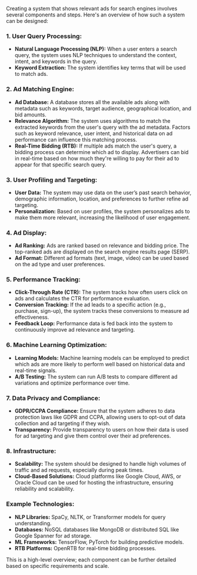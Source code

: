 Creating a system that shows relevant ads for search engines involves several components and steps. Here's an overview of how such a system can be designed:

### 1. **User Query Processing:**
   - **Natural Language Processing (NLP):** When a user enters a search query, the system uses NLP techniques to understand the context, intent, and keywords in the query.
   - **Keyword Extraction:** The system identifies key terms that will be used to match ads.

### 2. **Ad Matching Engine:**
   - **Ad Database:** A database stores all the available ads along with metadata such as keywords, target audience, geographical location, and bid amounts.
   - **Relevance Algorithm:** The system uses algorithms to match the extracted keywords from the user's query with the ad metadata. Factors such as keyword relevance, user intent, and historical data on ad performance can influence this matching process.
   - **Real-Time Bidding (RTB):** If multiple ads match the user's query, a bidding process can determine which ad to display. Advertisers can bid in real-time based on how much they're willing to pay for their ad to appear for that specific search query.

### 3. **User Profiling and Targeting:**
   - **User Data:** The system may use data on the user’s past search behavior, demographic information, location, and preferences to further refine ad targeting.
   - **Personalization:** Based on user profiles, the system personalizes ads to make them more relevant, increasing the likelihood of user engagement.

### 4. **Ad Display:**
   - **Ad Ranking:** Ads are ranked based on relevance and bidding price. The top-ranked ads are displayed on the search engine results page (SERP).
   - **Ad Format:** Different ad formats (text, image, video) can be used based on the ad type and user preferences.

### 5. **Performance Tracking:**
   - **Click-Through Rate (CTR):** The system tracks how often users click on ads and calculates the CTR for performance evaluation.
   - **Conversion Tracking:** If the ad leads to a specific action (e.g., purchase, sign-up), the system tracks these conversions to measure ad effectiveness.
   - **Feedback Loop:** Performance data is fed back into the system to continuously improve ad relevance and targeting.

### 6. **Machine Learning Optimization:**
   - **Learning Models:** Machine learning models can be employed to predict which ads are more likely to perform well based on historical data and real-time signals.
   - **A/B Testing:** The system can run A/B tests to compare different ad variations and optimize performance over time.

### 7. **Data Privacy and Compliance:**
   - **GDPR/CCPA Compliance:** Ensure that the system adheres to data protection laws like GDPR and CCPA, allowing users to opt-out of data collection and ad targeting if they wish.
   - **Transparency:** Provide transparency to users on how their data is used for ad targeting and give them control over their ad preferences.

### 8. **Infrastructure:**
   - **Scalability:** The system should be designed to handle high volumes of traffic and ad requests, especially during peak times.
   - **Cloud-Based Solutions:** Cloud platforms like Google Cloud, AWS, or Oracle Cloud can be used for hosting the infrastructure, ensuring reliability and scalability.

### Example Technologies:
- **NLP Libraries:** SpaCy, NLTK, or Transformer models for query understanding.
- **Databases:** NoSQL databases like MongoDB or distributed SQL like Google Spanner for ad storage.
- **ML Frameworks:** TensorFlow, PyTorch for building predictive models.
- **RTB Platforms:** OpenRTB for real-time bidding processes.

This is a high-level overview; each component can be further detailed based on specific requirements and scale.
